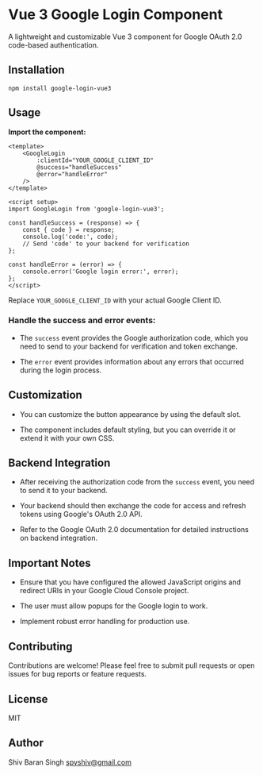 # Vue 3 Google Login Component

A lightweight and customizable Vue 3 component for Google OAuth 2.0 code-based authentication.

## Installation

```
npm install google-login-vue3
```

## Usage

**Import the component:**

    <template>
        <GoogleLogin
            :clientId="YOUR_GOOGLE_CLIENT_ID"
            @success="handleSuccess"
            @error="handleError"
        />
    </template>

    <script setup>
    import GoogleLogin from 'google-login-vue3';

    const handleSuccess = (response) => {
        const { code } = response;
        console.log('code:', code);
        // Send 'code' to your backend for verification
    };

    const handleError = (error) => {
        console.error('Google login error:', error);
    };
    </script>

Replace `YOUR_GOOGLE_CLIENT_ID` with your actual Google Client ID.

### Handle the success and error events:

- The `success` event provides the Google authorization code, which you need to send to your backend for verification and token exchange.

- The `error` event provides information about any errors that occurred during the login process.

## Customization

- You can customize the button appearance by using the default slot.

- The component includes default styling, but you can override it or extend it with your own CSS.

## Backend Integration

- After receiving the authorization code from the `success` event, you need to send it to your backend.

- Your backend should then exchange the code for access and refresh tokens using Google's OAuth 2.0 API.

- Refer to the Google OAuth 2.0 documentation for detailed instructions on backend integration.

## Important Notes

- Ensure that you have configured the allowed JavaScript origins and redirect URIs in your Google Cloud Console project.

- The user must allow popups for the Google login to work.

- Implement robust error handling for production use.

## Contributing

Contributions are welcome! Please feel free to submit pull requests or open issues for bug reports or feature requests.

## License

MIT

## Author

Shiv Baran Singh [spyshiv@gmail.com](mailto:spyshiv@gmail.com)
